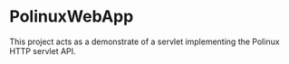 # PolinuxWebApp

This project acts as a demonstrate of a servlet implementing the Polinux HTTP servlet API.
